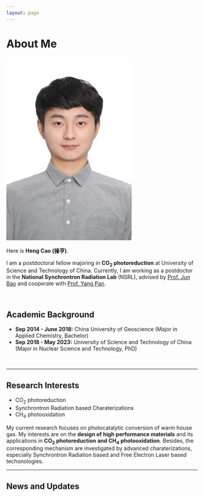 ```yaml
---
layout: page
---
```

# About Me

<img src="images/HengCao.jpg" class="floatpic" width="330" height="480">

Here is **Heng Cao (操亨)**.

I am a postdoctoral fellow majoring in **CO<sub>2</sub> photoreduction** at University of Science and Technology of China. Currently, I am working as a postdoctor in the **National Synchrontron Radiation Lab** (NSRL), advised by [Prof. Jun Bao](http://team.ustc.edu.cn/Baogroup/zh_CN/) and cooperate with [Prof. Yang Pan](https://www.x-mol.com/groups/Pan_Yang).

<br>

## Academic Background


- **Sep 2014 - June 2018:** China University of Geoscience (Major in Applied Chemistry, Bachelor)
- **Sep 2018 - May 2023:** University of Science and Technology of China (Major in Nuclear Science and Technology, PhD)

<br>

---

## Research Interests

- CO<sub>2</sub> photoreduction
- Synchrontron Radiation based Charaterizations
- CH<sub>4</sub> photooxidation

My current research focuses on photocatalytic conversion of warm house gas. My interests are on the **design of high performance materials** and its applications in **CO<sub>2</sub> photoreduction and CH<sub>4</sub> photooxidation**. Besides, the corresponding mechanism are investigated by advanced charaterizations, especially Synchrontron Radiation based and Free Electron Laser based techonologies.
<br>

---

## News and Updates
